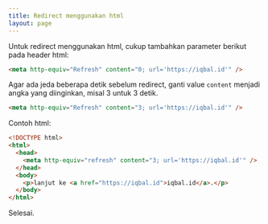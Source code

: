 ```yaml
---
title: Redirect menggunakan html
layout: page
---
```


Untuk redirect menggunakan html, cukup tambahkan parameter berikut pada header html:
```html
<meta http-equiv="Refresh" content="0; url='https://iqbal.id'" />
```

Agar ada jeda beberapa detik sebelum redirect, ganti value `content` menjadi angka yang diinginkan, misal 3 untuk 3 detik.
```html
<meta http-equiv="Refresh" content="3; url='https://iqbal.id'" />
```

Contoh html:
```html
<!DOCTYPE html>
<html>
  <head>
    <meta http-equiv="refresh" content="3; url='https://iqbal.id'" />
  </head>
  <body>
    <p>lanjut ke <a href="https://iqbal.id">iqbal.id</a>.</p>
  </body>
</html>
```

Selesai.
